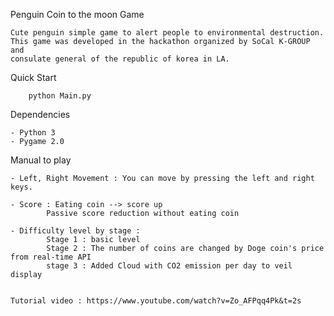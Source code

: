 Penguin Coin to the moon Game
    
    Cute penguin simple game to alert people to environmental destruction. 
    This game was developed in the hackathon organized by SoCal K-GROUP and 
    consulate general of the republic of korea in LA. 


Quick Start
        
        python Main.py

Dependencies
    
    - Python 3
    - Pygame 2.0
    

Manual to play
    
    - Left, Right Movement : You can move by pressing the left and right keys.
    
    - Score : Eating coin --> score up
            Passive score reduction without eating coin
    
    - Difficulty level by stage :
            Stage 1 : basic level
            Stage 2 : The number of coins are changed by Doge coin's price from real-time API
            stage 3 : Added Cloud with CO2 emission per day to veil display
            
    
    Tutorial video : https://www.youtube.com/watch?v=Zo_AFPqq4Pk&t=2s
    
    
    
